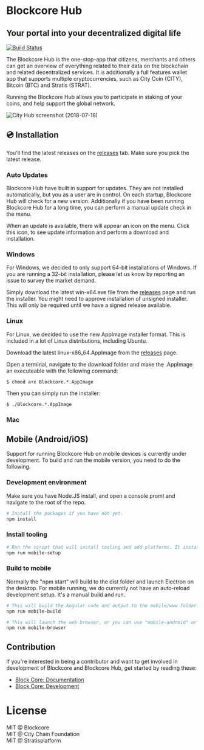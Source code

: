 # Blockcore Hub

## Your portal into your decentralized digital life

[1]: https://github.com/block-core/blockcore-hub/workflows/Build/badge.svg
[2]: https://github.com/block-core/blockcore-hub/actions

[![Build Status][1]][2]

The Blockcore Hub is the one-stop-app that citizens, merchants and others can get an overview of everything related to their data on the blockchain and related decentralized services.
It is additionally a full features wallet app that supports multiple cryptocurrencies,
such as City Coin (CITY), Bitcoin (BTC) and Stratis (STRAT).

Running the Blockcore Hub allows you to participate in staking of your coins, and help support the global network.

![City Hub screenshot (2018-07-18)](doc/images/2018-08-11.png "Blockcore Hub (2018-08-11)")

## 💿 Installation

You'll find the latest releases on the [releases](https://github.com/block-core/blockcore-hub/releases) tab. Make sure you pick the latest release.

### Auto Updates

Blockcore Hub have built in support for updates. They are not installed automatically, but you as
a user are in control. On each startup, Blockcore Hub will check for a new version. Additionally if
you have been running Blockcore Hub for a long time, you can perform a manual update check in the menu.

When an update is available, there will appear an icon on the menu. Click this icon, to see
update information and perform a download and installation.

### Windows

For Windows, we decided to only support 64-bit installations of Windows. If you are running
a 32-bit installation, please let us know by reporting an issue to survey the market demand.

Simply download the latest win-x64.exe file from the [releases](https://github.com/block-core/blockcore-hub/releases) page and run
the installer. You might need to approve installation of unsigned installer. This will only
be required until we have a signed release available.

### Linux

For Linux, we decided to use the new AppImage installer format. This is included in a lot of
Linux distributions, including Ubuntu.

Download the latest linux-x86_64.AppImage from the [releases](https://github.com/block-core/blockcore-hub/releases) page.

Open a terminal, navigate to the download folder and make the .AppImage an executeable with
the following command:

```
$ chmod a+x Blockcore.*.AppImage
```

Then you can simply run the installer:

```
$ ./Blockcore.*.AppImage
```

### Mac

## Mobile (Android/iOS)

Support for running Blockcore Hub on mobile devices is currently under development. To build and run the mobile version, you need to do the following.

### Development environment

Make sure you have Node.JS install, and open a console promt and navigate to the root of the repo.

```sh
# Install the packages if you have not yet.
npm install
```

### Install tooling

```sh
# Run the script that will install tooling and add platforms. It installs Cordova globally, and add support for android, ios and browser.
npm run mobile-setup
```

### Build to mobile

Normally the "npm start" will build to the dist folder and launch Electron on the desktop. For mobile running, we do currently not have an auto-reload
development setup. It's a manual build and run.

```sh
# This will build the Angular code and output to the mobile/www folder.
npm run mobile-build

# This will launch the web browser, or you can use "mobile-android" or "mobile-ios".
npm run mobile-browser
```

## Contribution

If you're interested in being a contributor and want to get involved in development of Blockcore and Blockcore Hub, get started by reading these:

-   [Block Core: Documentation](https://docs.blockcore.net)
-   [Block Core: Development](DEVELOPMENT.md)

# License

MIT @ Blockcore  
MIT @ City Chain Foundation  
MIT @ Stratisplatform
